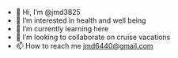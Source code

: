 - 👋 Hi, I’m @jmd3825
- 👀 I’m interested in health and well being
- 🌱 I’m currently learning here
- 💞️ I’m looking to collaborate on cruise vacations
- 📫 How to reach me jmd6440@gmail.com

